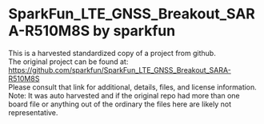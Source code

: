 
# SparkFun_LTE_GNSS_Breakout_SARA-R510M8S by sparkfun  
This is a harvested standardized copy of a project from github.  
The original project can be found at:  
https://github.com/sparkfun/SparkFun_LTE_GNSS_Breakout_SARA-R510M8S  
Please consult that link for additional, details, files, and license information.  
Note: It was auto harvested and if the original repo had more than one board file or anything out of the ordinary the files here are likely not representative.  
    